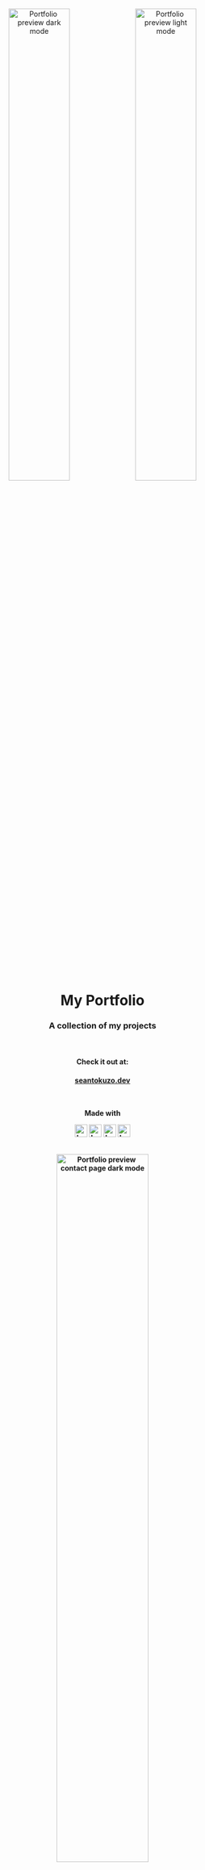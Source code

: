 <div align="center">
<br>
<p align="center">
  <img align="center" width="49%" alt="Portfolio preview dark mode" src="https://seantokuzo-bucket.s3.us-west-1.amazonaws.com/ProjectAssets/Portfolio/pfolio-readme1.png">
  <img align="center" width="49%" alt="Portfolio preview light mode" src="https://seantokuzo-bucket.s3.us-west-1.amazonaws.com/ProjectAssets/Portfolio/pfolio-readme2b.png">
</p>
<h1 align="center">My Portfolio</h1>
<h3 align="center">A collection of my projects</h3>
<br>
<h4>Check it out at:<h4>
<a href="https://seantokuzo.dev" target="_blank" rel="noreferrer noopener">
  seantokuzo.dev
</a>
<br>
<br>
<br>
<p align=center>Made with</p>
<img align="center" width="25px" alt="bobby-shmurdle_gh-preview_readme" src="https://seantokuzo-bucket.s3.us-west-1.amazonaws.com/portfolio-img/stack-icons/react-icon.svg">
<img align="center" width="25px" alt="bobby-shmurdle_gh-preview_readme" src="https://seantokuzo-bucket.s3.us-west-1.amazonaws.com/portfolio-img/stack-icons/react-router-icon.svg">
<img align="center" width="25px" alt="bobby-shmurdle_gh-preview_readme" src="https://seantokuzo-bucket.s3.us-west-1.amazonaws.com/portfolio-img/stack-icons/sass-icon.svg">
<img align="center" width="25px" alt="bobby-shmurdle_gh-preview_readme" src="https://seantokuzo-bucket.s3.us-west-1.amazonaws.com/portfolio-img/stack-icons/gsap-icon.svg">
<br>
<br>
<br>
  <img align="center" width="60%" alt="Portfolio preview contact page dark mode" src="https://seantokuzo-bucket.s3.us-west-1.amazonaws.com/ProjectAssets/Portfolio/pfolio-readme3.png">
  <br>
  <br>
  <img align="center" width="60%" alt="Portfolio preview contact page light mode" src="https://seantokuzo-bucket.s3.us-west-1.amazonaws.com/ProjectAssets/Portfolio/pfolio-readme4.png">
<br>
<br>
<br>
  <p align="center">
    <a href="https://github.com/seantokuzo/portfolio/issues">Report Bug</a>
    ·
    <a href="https://github.com/seantokuzo/portfolio/issues">Request Feature</a>
  </p>
  <br>
  <br>
  <br>
  <img align="center" width="100px" alt="seantokuo logo" src="https://seantokuzo-bucket.s3.us-west-1.amazonaws.com/fav-icons/seantokuzo-logo-purp.png">
  <br>
  <p>by seantokuzo</p>
</div>
